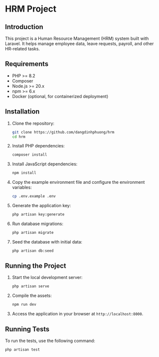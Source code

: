 # HRM Project

## Introduction

This project is a Human Resource Management (HRM) system built with Laravel. It helps manage employee data, leave requests, payroll, and other HR-related tasks.

## Requirements

- PHP >= 8.2
- Composer
- Node.js >= 20.x
- npm >= 6.x
- Docker (optional, for containerized deployment)

## Installation

1. Clone the repository:
    ```sh
    git clone https://github.com/dangdinhphuong/hrm
    cd hrm
    ```

2. Install PHP dependencies:
    ```sh
    composer install
    ```

3. Install JavaScript dependencies:
    ```sh
    npm install
    ```

4. Copy the example environment file and configure the environment variables:
    ```sh
    cp .env.example .env
    ```

5. Generate the application key:
    ```sh
    php artisan key:generate
    ```

6. Run database migrations:
    ```sh
    php artisan migrate
    ```

7. Seed the database with initial data:
    ```sh
    php artisan db:seed
    ```

## Running the Project

1. Start the local development server:
    ```sh
    php artisan serve
    ```

2. Compile the assets:
    ```sh
    npm run dev
    ```

3. Access the application in your browser at `http://localhost:8000`.

## Running Tests

To run the tests, use the following command:
```sh
php artisan test